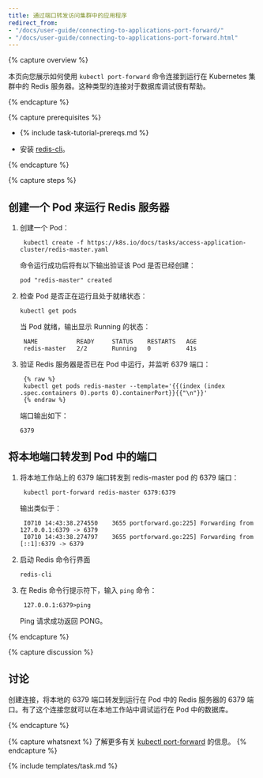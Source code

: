 ```yaml
---
title: 通过端口转发访问集群中的应用程序
redirect_from:
- "/docs/user-guide/connecting-to-applications-port-forward/"
- "/docs/user-guide/connecting-to-applications-port-forward.html"
---
```


{% capture overview %}

<!--

This page shows how to use `kubectl port-forward` to connect to a Redis
server running in a Kubernetes cluster. This type of connection can be useful
for database debugging.
-->

本页向您展示如何使用 `kubectl port-forward` 命令连接到运行在 Kubernetes 集群中的 Redis 服务器。这种类型的连接对于数据库调试很有帮助。


{% endcapture %}


{% capture prerequisites %}

* {% include task-tutorial-prereqs.md %}

* 安装 [redis-cli](http://redis.io/topics/rediscli)。

{% endcapture %}

{% capture steps %}

<!--

## Creating a pod to run a Redis server

1. Create a pod:

        kubectl create -f https://k8s.io/docs/tasks/access-application-cluster/redis-master.yaml

    The output of a successful command verifies that the pod was created:

        pod "redis-master" created

2. Check to see whether the pod is running and ready:

        kubectl get pods

    When the pod is ready, the output displays a STATUS of Running:

        NAME           READY     STATUS    RESTARTS   AGE
        redis-master   2/2       Running   0          41s

3. Verify that the Redis server is running in the pod and listening on port 6379:

        {% raw %}
        kubectl get pods redis-master --template='{{(index (index .spec.containers 0).ports 0).containerPort}}{{"\n"}}'
        {% endraw %}

    The output displays the port:

        6379
   -->

## 创建一个 Pod 来运行 Redis 服务器

1. 创建一个 Pod：

   ```
    kubectl create -f https://k8s.io/docs/tasks/access-application-cluster/redis-master.yaml
   ```

   命令运行成功后将有以下输出验证该 Pod 是否已经创建：

   ```
   pod "redis-master" created
   ```

2. 检查 Pod 是否正在运行且处于就绪状态：

   ```
   kubectl get pods
   ```

   当 Pod 就绪，输出显示 Running 的状态：

   ```
    NAME           READY     STATUS    RESTARTS   AGE
    redis-master   2/2       Running   0          41s
   ```

3. 验证 Redis 服务器是否已在 Pod 中运行，并监听 6379 端口：

   ```
    {% raw %}
    kubectl get pods redis-master --template='{{(index (index .spec.containers 0).ports 0).containerPort}}{{"\n"}}'
    {% endraw %}
   ```

   端口输出如下：

   ```
   6379
   ```

<!--

## Forward a local port to a port on the pod

1. Forward port 6379 on the local workstation to port 6379 of redis-master pod:

        kubectl port-forward redis-master 6379:6379

    The output is similar to this:

        I0710 14:43:38.274550    3655 portforward.go:225] Forwarding from 127.0.0.1:6379 -> 6379
        I0710 14:43:38.274797    3655 portforward.go:225] Forwarding from [::1]:6379 -> 6379

2. Start the Redis command line interface:

        redis-cli

3. At the Redis command line prompt, enter the `ping` command:

        127.0.0.1:6379>ping
    A successful ping request returns PONG.

-->

## 将本地端口转发到 Pod 中的端口

1. 将本地工作站上的 6379 端口转发到 redis-master pod 的 6379 端口：

   ```
    kubectl port-forward redis-master 6379:6379
   ```

   输出类似于：

   ```
    I0710 14:43:38.274550    3655 portforward.go:225] Forwarding from 127.0.0.1:6379 -> 6379
    I0710 14:43:38.274797    3655 portforward.go:225] Forwarding from [::1]:6379 -> 6379
   ```

2. 启动 Redis 命令行界面

   ```
   redis-cli
   ```

3. 在 Redis 命令行提示符下，输入 `ping` 命令：

   ```
    127.0.0.1:6379>ping
   ```

   Ping 请求成功返回 PONG。

{% endcapture %}

{% capture discussion %}

<!--

## Discussion

Connections made to local port 6379 are forwarded to port 6379 of the pod that
is running the Redis server. With this connection in place you can use your
local workstation to debug the database that is running in the pod.

{% endcapture %}


{% capture whatsnext %}
Learn more about [kubectl port-forward](/docs/user-guide/kubectl/v1.6/#port-forward).
{% endcapture %}


{% include templates/task.md %}

-->

## 讨论

创建连接，将本地的 6379 端口转发到运行在 Pod 中的 Redis 服务器的 6379 端口。有了这个连接您就可以在本地工作站中调试运行在 Pod 中的数据库。

{% endcapture %}

{% capture whatsnext %}
了解更多有关 [kubectl port-forward](/docs/user-guide/kubectl/v1.6/#port-forward) 的信息。
{% endcapture %}

{% include templates/task.md %}
